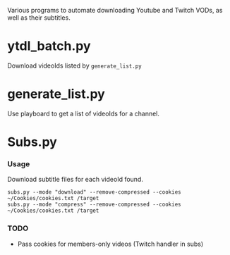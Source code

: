 Various programs to automate downloading Youtube and Twitch VODs, as well as their subtitles.


# ytdl_batch.py

Download videoIds listed by `generate_list.py`

# generate_list.py

Use playboard to get a list of videoIds for a channel.


# Subs.py

### Usage

Download subtitle files for each videoId found.

```
subs.py --mode "download" --remove-compressed --cookies ~/Cookies/cookies.txt /target
subs.py --mode "compress" --remove-compressed --cookies ~/Cookies/cookies.txt /target
```

### TODO

* Pass cookies for members-only videos (Twitch handler in subs)